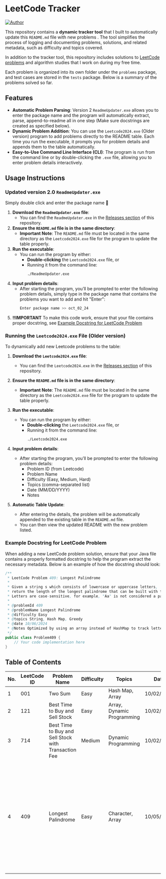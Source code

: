 # LeetCode Tracker

[![Author](https://img.shields.io/badge/Author-Shangjie%20Zheng-blue)](mailto:shangjiehz@gmail.com)

This repository contains a **dynamic tracker tool** that I built to automatically update this `README.md` file with new problems . The tool simplifies the process of logging and documenting problems, solutions, and related metadata, such as difficulty and topics covered.

In addition to the tracker tool, this repository includes solutions to [LeetCode problems](#table-of-contents) and algorithm studies that I work on during my free time. 

Each problem is organized into its own folder under the `problems` package, and test cases are stored in the `tests` package. Below is a summary of the problems solved so far.



## Features
- **Automatic Problem Parsing**: Version 2 `ReadmeUpdater.exe` allows you to enter the package name and the program will automatically extract, parse, append-to-readme all in one step (Make sure docstrings are created as specified below).
- **Dynamic Problem Addition**: You can use the `Leetcode2024.exe` (Older version) program to add problems directly to the README table. Each time you run the executable, it prompts you for problem details and appends them to the table automatically.
- **Easy-to-Use Command Line Interface (CLI)**: The program is run from the command line or by double-clicking the `.exe` file, allowing you to enter problem details interactively.

## Usage Instructions

### Updated version 2.0 `ReadmeUpdater.exe`
Simply double click and enter the package name 🚀
1. **Download the `ReadmeUpdater.exe` file**:
   - You can find the `ReadmeUpdater.exe` in the [Releases section](#) of this repository.
2. **Ensure the `README.md` file is in the same directory**:
   - **Important Note**: The `README.md` file must be located in the same directory as the `Leetcode2024.exe` file for the program to update the table properly.
3. **Run the executable**:
   - You can run the program by either:
      - **Double-clicking** the `Leetcode2024.exe` file, or
      - Running it from the command line:
        ```bash
        ./ReadmeUpdater.exe
        ```
4. **Input problem details**:
   - After starting the program, you’ll be prompted to enter the following problem details, simply type in the package name that contains the problems you want to add and hit "Enter":
     ```bash
     Enter package name >> oct_02_24
     ```
5. **‼️IMPORTANT** To make this code work, ensure that your file contains proper docstring, see [Example Docstring for LeetCode Problem](#example-docstring-for-leetcode-problem)
   
### Running the `Leetcode2024.exe` File (Older version)
To dynamically add new Leetcode problems to the table:
1. **Download the `Leetcode2024.exe` file**:
   - You can find the `Leetcode2024.exe` in the [Releases section](#) of this repository.

2. **Ensure the `README.md` file is in the same directory**:
   - **Important Note**: The `README.md` file must be located in the same directory as the `Leetcode2024.exe` file for the program to update the table properly.

3. **Run the executable**:
   - You can run the program by either:
      - **Double-clicking** the `Leetcode2024.exe` file, or
      - Running it from the command line:
        ```bash
        ./Leetcode2024.exe
        ```

4. **Input problem details**:
   - After starting the program, you’ll be prompted to enter the following problem details:
      - Problem ID (from Leetcode)
      - Problem Name
      - Difficulty (Easy, Medium, Hard)
      - Topics (comma-separated list)
      - Date (MM/DD/YYYY)
      - Notes

5. **Automatic Table Update**:
   - After entering the details, the problem will be automatically appended to the existing table in the `README.md` file.
   - You can then view the updated README with the new problem listed.


### Example Docstring for LeetCode Problem

When adding a new LeetCode problem solution, ensure that your Java file contains a properly formatted docstring to help the program extract the necessary metadata. Below is an example of how the docstring should look:

```java
/**
 * LeetCode Problem 409: Longest Palindrome
 * 
 * Given a string s which consists of lowercase or uppercase letters,
 * return the length of the longest palindrome that can be built with those letters.
 * Letters are case-sensitive, for example, "Aa" is not considered a palindrome.
 * 
 * @problemId 409
 * @problemName Longest Palindrome
 * @difficulty Easy
 * @topics String, Hash Map, Greedy
 * @date 10/06/2024
 * @Notes Optimized by using an array instead of HashMap to track letter frequencies.
 */
public class Problem409 {
    // Your code implementation here
}
```


## Table of Contents
| No. | LeetCode ID | Problem Name       | Difficulty | Topics                     | Date       | Notes                       |
|-----|-------------|--------------------|------------|----------------------------|------------|-----------------------------|
| 1   | 001         | Two Sum             | Easy      | Hash Map, Array            | 10/02/2024 | 😛                         |
| 2 | 121 | Best Time to Buy and Sell Stock | Easy | Array, Dynamic Programming | 10/02/2024 |  |
| 3 | 714 | Best Time to Buy and Sell Stock with Transaction Fee | Medium | Dynamic Programming        | 10/02/2024 | Used 2 arrays to represent the buy-hold states |
| 4 | 409 | Longest Palindrome | Easy | Character, Array           | 10/05/2024 | Used an array to represent the number of appearance rather than HashMap to enhance time and space complexity. Notice that in ASCII code, A-Z is 65 - 90, and a-z is 97 - 122 || 5 | 409 | Longest Palindrome | Easy | BFS, DFS, Dynamic Programming | 10/05/2024 | Used an array to represent the number of appearance rather than HashMap to enhance time and space complexity. Notice that in ASCII code, A-Z is 65 - 90, and a-z is 97 - 122 |
